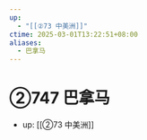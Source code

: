 ```yaml
---
up:
  - "[[②73 中美洲]]"
ctime: 2025-03-01T13:22:51+08:00
aliases:
  - 巴拿马
---
```


# ②747 巴拿马

- up: [[②73 中美洲]]
